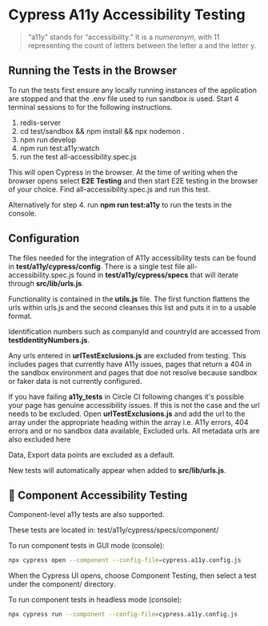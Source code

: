 # Cypress A11y Accessibility Testing

> “a11y” stands for “accessibility.” It is a _numeronym_, with 11 representing the count of letters between the letter a and the letter y.

## Running the Tests in the Browser

To run the tests first ensure any locally running instances of the application are stopped and that the .env file used to run sandbox is used. Start 4 terminal sessions to for the following instructions.

1. redis-server
2. cd test/sandbox && npm install && npx nodemon .
3. npm run develop
4. npm run test:a11y:watch
5. run the test all-accessibility.spec.js

This will open Cypress in the browser. At the time of writing when the browser opens select **E2E Testing** and then start E2E testing in the browser of your choice.
Find all-accessibility.spec.js and run this test.

Alternatively for step 4. run **npm run test:a11y** to run the tests in the console.

## Configuration

The files needed for the integration of A11y accessibility tests can be found in **test/a11y/cypress/config**.
There is a single test file all-accessibility.spec.js found in **test/a11y/cypress/specs** that will iterate through **src/lib/urls.js**.

Functionality is contained in the **utils.js** file. The first function flattens the urls within urls.js and the second cleanses this list and puts it in to a usable format.

Identification numbers such as companyId and countryId are accessed from **testIdentityNumbers.js**.

Any urls entered in **urlTestExclusions.js** are excluded from testing. This includes pages that currently have A11y issues, pages that return a 404 in the sandbox environment and pages that doe not resolve because sandbox or faker data is not currently configured.

If you have failing **a11y_tests** in Circle CI following changes it's possible your page has genuine accessibility issues. If this is not the case and the url needs to be excluded. Open **urlTestExclusions.js** and add the url to the array under the appropriate heading within the array i.e. A11y errors, 404 errors and or no sandbox data available, Excluded urls. All metadata urls are also excluded here

Data, Export data points are excluded as a default.

New tests will automatically appear when added to **src/lib/urls.js**.

## 🧩 Component Accessibility Testing

Component-level a11y tests are also supported.

These tests are located in: test/a11y/cypress/specs/component/

To run component tests in GUI mode (console):

```bash
npx cypress open --component --config-file=cypress.a11y.config.js
```
When the Cypress UI opens, choose Component Testing, then select a test under the component/ directory.

To run component tests in headless mode (console):

```bash
npx cypress run --component --config-file=cypress.a11y.config.js
```